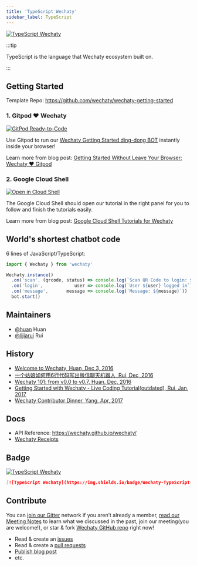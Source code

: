 ```yaml
---
title: 'TypeScript Wechaty'
sidebar_label: TypeScript
---
```


[![TypeScript Wechaty](https://img.shields.io/badge/Wechaty-TypeScript-blue)](https://github.com/wechaty/wechaty)

:::tip

TypeScript is the language that Wechaty ecosystem built on.

:::

## Getting Started

Template Repo: <https://github.com/wechaty/wechaty-getting-started>

### 1. Gitpod ❤️  Wechaty

[![GitPod Ready-to-Code][gitpod_img]][gitpod_link]

[gitpod_img]: https://img.shields.io/badge/Gitpod-Ready--to--Code-blue?logo=gitpod
[gitpod_link]: https://gitpod.io/#https://github.com/wechaty/wechaty-getting-started

Use Gitpod to run our [Wechaty Getting Started ding-dong BOT](https://github.com/wechaty/wechaty-getting-started/blob/master/examples/ding-dong-bot.ts) instantly inside your browser!

Learn more from blog post: [Getting Started Without Leave Your Browser: Wechaty ❤️ Gitpod](https://wechaty.js.org/2021/02/06/wechaty-getting-started-without-leave-your-browser/)

### 2. Google Cloud Shell

[![Open in Cloud Shell][shell_img]][shell_link]

[shell_img]: https://gstatic.com/cloudssh/images/open-btn.svg
[shell_link]: https://ssh.cloud.google.com/cloudshell/editor?cloudshell_git_repo=https%3A%2F%2Fgithub.com%2Fwechaty%2Fwechaty-getting-started&cloudshell_open_in_editor=examples/ding-dong-bot.ts&cloudshell_workspace=.&cloudshell_tutorial=examples/tutorials/google-cloud-shell-tutorial.md

The Google Cloud Shell should open our tutorial in the right panel for you to follow and finish the tutorials easily.

Learn more from blog post: [Google Cloud Shell Tutorials for Wechaty](https://wechaty.js.org/2021/02/20/google-cloud-shell-tutorials/)

## World's shortest chatbot code

6 lines of JavaScript/TypeScript:

```ts
import { Wechaty } from 'wechaty'

Wechaty.instance()
  .on('scan', (qrcode, status) => console.log(`Scan QR Code to login: ${status}\nhttps://wechaty.js.org/qrcode/${encodeURIComponent(qrcode)}`))
  .on('login',            user => console.log(`User ${user} logged in`))
  .on('message',       message => console.log(`Message: ${message}`))
  bot.start()
```

## Maintainers

- [@huan](https://wechaty.js.org/contributors/huan) Huan
- [@lijiarui](https://wechaty.js.org/contributors/lijiarui) Rui

## History

- [Welcome to Wechaty, Huan, Dec 3, 2016](https://wechaty.js.org/2016/12/03/welcome-to-wechaty/)
- [一个姑娘如何用6行代码写出微信聊天机器人, Rui, Dec, 2016](https://wechaty.js.org/2016/12/10/try-to-write-wexinrobot/)
- [Wechaty 101: from v0.0 to v0.7, Huan, Dec, 2016](https://wechaty.js.org/2017/01/06/wechaty-101-presentation/)
- [Getting Started with Wechaty - Live Coding Tutorial(outdated), Rui, Jan, 2017](https://wechaty.js.org/2017/01/01/getting-started-wechaty/)
- [Wechaty Contributor Dinner, Yang, Apr, 2017](https://wechaty.js.org/2017/04/21/wechaty-meeting-dinner/)

## Docs

- API Reference: <https://wechaty.github.io/wechaty/>
- [Wechaty Receipts](../recipes/)

## Badge

[![TypeScript Wechaty](https://img.shields.io/badge/Wechaty-TypeScript-blue)](https://github.com/wechaty/wechaty)

```md
[![TypeScript Wechaty](https://img.shields.io/badge/Wechaty-TypeScript-blue)](https://github.com/wechaty/wechaty)
```

## Contribute

You can [join our Gitter](https://gitter.im/wechaty/wechaty) network if you aren’t already a member, [read our Meeting Notes](https://bit.ly/2zpi2XG) to learn what we discussed in the past, join our meeting(you are welcome!), or star & fork [Wechaty GitHub repo](https://github.com/wechaty/wechaty) right now!

- Read & create an [issues](https://github.com/wechaty/wechaty/issues)
- Read & create a [pull requests](https://github.com/wechaty/wechaty/pulls)
- [Publish blog post](../contributor-program/publish-blog)
- etc.
